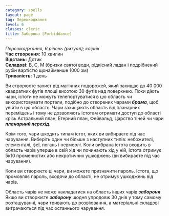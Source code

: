 ```yaml
---
category: spells
layout: page
tag: Перешкоджання
level: 6
classes: cleric
title: Заборона [Forbiddance]
---
```


_Перешкоджання, 6 рівень (ритуал); клірик_    
**Час створення:** 10 хвилин    
**Відстань:** Дотик    
**Складові:** В, С, М (бризки святої води, рідкісний ладан і подрібнений рубін вартістю щонайменше 1000 зм)    
**Тривалість:** 1 день    

Ви створюєте захист від магічних подорожей, який захищає до 40 000 квадратних футів площі висотою 30 футів над поверхнею. Поки діють чари, істоти не можуть телепортуватися в цю область чи використовувати портали, подібно до створених чарами **_брама_**, щоб увійти в цю область. Чари захищають область від планарних переміщень і тому не дозволяють істотам отримати доступ до області крізь Астральний план, Етерний план, Фейвальд, Царство тіней чи чари **_планарний перехід._**    

Крім того, чари шкодять типам істот, яких ви вибираєте під час чарування. Виберіть один чи більше з наступних типів: небожителі, елементалі, феї, погань і невмерлі. Коли вибрана істота входить в область чарів уперше в свій хід чи починають хід у ній, істота отримує 5к10 променистих або некротичних ушкоджень (ви вибираєте під час чарування).    

Коли ви створюєте ці чари, ви можете призначити пароль. Істота, що промовляє пароль, входячи до області, не отримує ушкоджень від чарів.    

Область чарів не може накладатися на область інших чарів **_заборони_**. Якщо ви створюєте **_заборону_** щодня упродовж 30 днів у тому самому розташуванні, чари тривають до розвіювання, а матеріальні складові витрачаються під час останнього чарування. 
